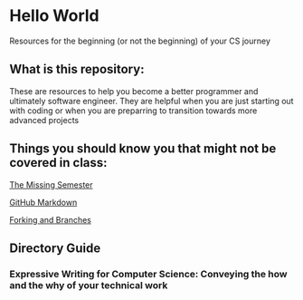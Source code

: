 # Hello World

Resources for the beginning (or not the beginning) of your CS journey

## What is this repository: 

These are resources to help you become a better programmer and ultimately software engineer. They are helpful when you are just starting out with coding or
when you are preparring to transition towards more advanced projects

## Things you should know you that might not be covered in class: 

[The Missing Semester](https://missing.csail.mit.edu/)

[GitHub Markdown](https://docs.github.com/en/get-started/writing-on-github/getting-started-with-writing-and-formatting-on-github/basic-writing-and-formatting-syntax)

[Forking and Branches](https://gist.github.com/Chaser324/ce0505fbed06b947d962)

## Directory Guide

### Expressive Writing for Computer Science: Conveying the how and the why of your technical work
